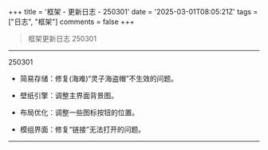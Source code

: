 +++
title = '框架 - 更新日志 - 250301'
date = '2025-03-01T08:05:21Z'
tags = ["日志", "框架"]
comments = false
+++

> 框架更新日志 250301

---

250301

- 简易存储：修复(海难)“灵子海盗帽”不生效的问题。  

- 壁纸引擎：调整主界面背景图。  

- 布局优化：调整一些图标按钮的位置。  

- 模组界面：修复“链接”无法打开的问题。  

---
